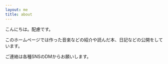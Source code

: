 ```yaml
---
layout: me
title: about
---
```


こんにちは。配慮です。

このホームページでは作った音楽などの紹介や読んだ本、日記などの公開をしています。

ご連絡は各種SNSのDMからお願いします。
